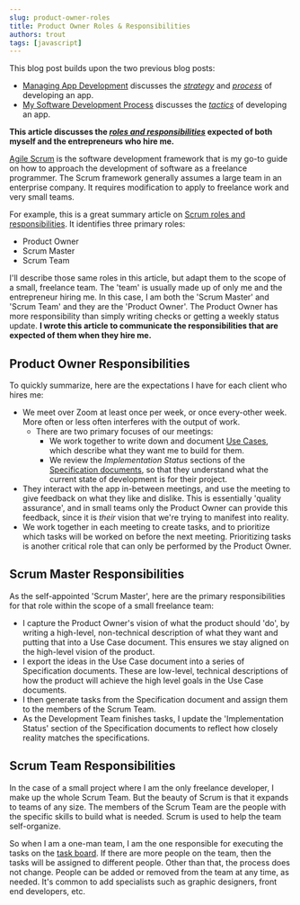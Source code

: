 ```yaml
---
slug: product-owner-roles
title: Product Owner Roles & Responsibilities
authors: trout
tags: [javascript]
---
```


This blog post builds upon the two previous blog posts:

- [Managing App Development](blog/managing-app-development) discusses the <u>*strategy*</u> and <u>*process*</u> of developing an app.
- [My Software Development Process](blog/software-development-process) discusses the <u>*tactics*</u> of developing an app.

**This article discusses the <u>*roles and responsibilities*</u> expected of both myself and the entrepreneurs who hire me.**

[Agile Scrum](https://www.madetech.com/blog/introduction-to-agile-and-scrum/) is the software development framework that is my go-to guide on how to approach the development of software as a freelance programmer. The Scrum framework generally assumes a large team in an enterprise company. It requires modification to apply to freelance work and very small teams.

For example, this is a great summary article on [Scrum roles and responsibilities](https://www.atlassian.com/agile/scrum/roles). It identifies three primary roles:

- Product Owner
- Scrum Master
- Scrum Team

I'll describe those same roles in this article, but adapt them to the scope of a small, freelance team. The 'team' is usually made up of only me and the entrepreneur hiring me. In this case, I am both the 'Scrum Master' and 'Scrum Team' and they are the 'Product Owner'. The Product Owner has more responsibility than simply writing checks or getting a weekly status update. **I wrote this article to communicate the responsibilities that are expected of them when they hire me.**

## Product Owner Responsibilities
To quickly summarize, here are the expectations I have for each client who hires me:

- We meet over Zoom at least once per week, or once every-other week. More often or less often interferes with  the output of work.
  - There are two primary focuses of our meetings:
    - We work together to write down and document [Use Cases](blog/managing-app-development#use-case), which describe what they want me to build for them.
    - We review the *Implementation Status* sections of the [Specification documents](blog/managing-app-development#the-specification), so that they understand what the current state of development is for their project.
- They interact with the app in-between meetings, and use the meeting to give feedback on what they like and dislike. This is essentially 'quality assurance', and in small teams only the Product Owner can provide this feedback, since it is *their* vision that we're trying to manifest into reality.
- We work together in each meeting to create tasks, and to prioritize which tasks will be worked on before the next meeting. Prioritizing tasks is another critical role that can only be performed by the Product Owner.

## Scrum Master Responsibilities
As the self-appointed 'Scrum Master', here are the primary responsibilities for that role within the scope of a small freelance team:

- I capture the Product Owner's vision of what the product should 'do', by writing a high-level, non-technical description of what they want and putting that into a Use Case document. This ensures we stay aligned on the high-level vision of the product.
- I export the ideas in the Use Case document into a series of Specification documents. These are low-level, technical descriptions of how the product will achieve the high level goals in the Use Case documents.
- I then generate tasks from the Specification document and assign them to the members of the Scrum Team.
- As the Development Team finishes tasks, I update the 'Implementation Status' section of the Specification documents to reflect how closely reality matches the specifications.

## Scrum Team Responsibilities
In the case of a small project where I am the only freelance developer, I make up the whole Scrum Team. But the beauty of Scrum is that it expands to teams of any size. The members of the Scrum Team are the people with the specific skills to build what is needed. Scrum is used to help the team self-organize.

So when I am a one-man team, I am the one responsible for executing the tasks on the [task board](blog/managing-app-development#task-management). If there are more people on the team, then the tasks will be assigned to different people. Other than that, the process does not change. People can be added or removed from the team at any time, as needed. It's common to add specialists such as graphic designers, front end developers, etc.
